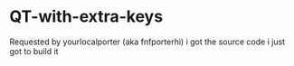 # QT-with-extra-keys
Requested by yourlocalporter (aka fnfporterhi)
i got the source code i just got to build it
